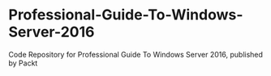 # Professional-Guide-To-Windows-Server-2016
Code Repository for Professional Guide To Windows Server 2016, published by Packt

